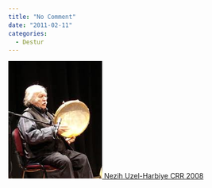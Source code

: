 ```yaml
---
title: "No Comment"
date: "2011-02-11"
categories: 
  - Destur
---
```


 [![ben.jpeg](../uploads/2011/02/ben.jpeg) Nezih Uzel-Harbiye CRR 2008](../uploads/2011/02/ben.jpeg "ben.jpeg")
